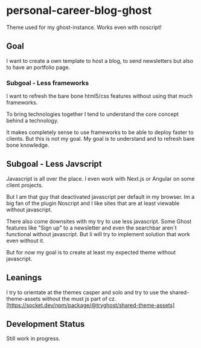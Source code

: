 # personal-career-blog-ghost
Theme used for my ghost-instance. Works even with noscript!

## Goal
I want to create a own template to host a blog, to send newsletters but also to have an portfolio page.

### Subgoal - Less frameworks
I want to refresh the bare bone html5/css features without using that much frameworks.

To bring technologies together I tend to understand the core concept behind a technology.

It makes completely sense to use frameworks to be able to deploy faster to clients.
But this is not my goal. My goal is to understand and to refresh bare bone knowledge.

## Subgoal - Less Javscript
Javascript is all over the place. I even work with Next.js or Angular on some client projects.

But I am that guy that deactivated javascript per default in my browser.
Im a big fan of the plugin Noscript and I like sites that are at least viewable without javascript.

There also come downsites with my try to use less javascript. 
Some Ghost features like "Sign up" to a newsletter and even the searchbar aren´t functional without javascript. 
But Ii will try to implement solution that work even without it.

But for now my goal is to create at least my expected theme without javascript.

## Leanings
I try to orientate at the themes casper and solo and try to use the shared-theme-assets without the must js part of cz.
[https://socket.dev/npm/package/@tryghost/shared-theme-assets]


## Development Status
Still work in progress.
